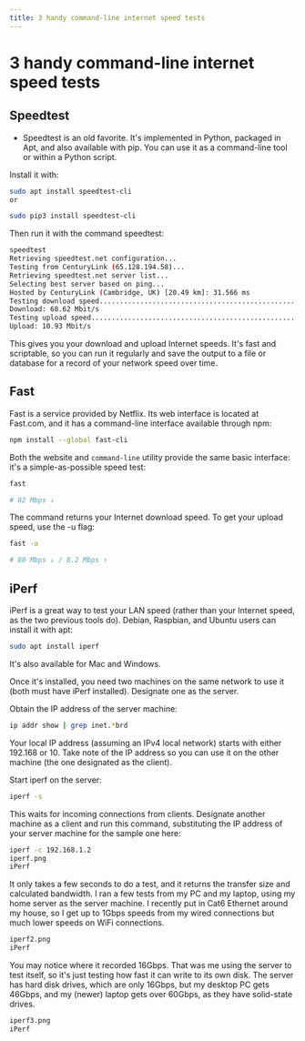 ```yaml
---
title: 3 handy command-line internet speed tests
---
```

<script type="text/javascript">(function(w,s){var e=document.createElement("script");e.type="text/javascript";e.async=true;e.src="https://cdn.pagesense.io/js/webally/f2527eebee974243853bcd47b32631f4.js";var x=document.getElementsByTagName("script")[0];x.parentNode.insertBefore(e,x);})(window,"script");</script>

# 3 handy command-line internet speed tests

## Speedtest

- Speedtest is an old favorite. It's implemented in Python, packaged in Apt, and also available with pip. You can use it as a command-line tool or within a Python script.

Install it with:

```sh
sudo apt install speedtest-cli
or

sudo pip3 install speedtest-cli
```

Then run it with the command speedtest:

```sh
speedtest
Retrieving speedtest.net configuration...
Testing from CenturyLink (65.128.194.58)...
Retrieving speedtest.net server list...
Selecting best server based on ping...
Hosted by CenturyLink (Cambridge, UK) [20.49 km]: 31.566 ms
Testing download speed................................................................................
Download: 68.62 Mbit/s
Testing upload speed......................................................................................................
Upload: 10.93 Mbit/s
```

This gives you your download and upload Internet speeds. It's fast and scriptable, so you can run it regularly and save the output to a file or database for a record of your network speed over time.

## Fast

Fast is a service provided by Netflix. Its web interface is located at Fast.com, and it has a command-line interface available through npm:

```sh
npm install --global fast-cli
````

Both the website and `command-line` utility provide the same basic interface: it's a simple-as-possible speed test:

```sh
fast

# 82 Mbps ↓
```

The command returns your Internet download speed. To get your upload speed, use the -u flag:

```sh
fast -u

# 80 Mbps ↓ / 8.2 Mbps ↑
```

## iPerf

iPerf is a great way to test your LAN speed (rather than your Internet speed, as the two previous tools do). Debian, Raspbian, and Ubuntu users can install it with apt:

```sh
sudo apt install iperf
```

It's also available for Mac and Windows.

Once it's installed, you need two machines on the same network to use it (both must have iPerf installed). Designate one as the server.

Obtain the IP address of the server machine:

```sh
ip addr show | grep inet.*brd
```

Your local IP address (assuming an IPv4 local network) starts with either 192.168 or 10. Take note of the IP address so you can use it on the other machine (the one designated as the client).

Start iperf on the server:

```sh
iperf -s
```

This waits for incoming connections from clients. Designate another machine as a client and run this command, substituting the IP address of your server machine for the sample one here:

```sh
iperf -c 192.168.1.2
iperf.png
iPerf
```

It only takes a few seconds to do a test, and it returns the transfer size and calculated bandwidth. I ran a few tests from my PC and my laptop, using my home server as the server machine. I recently put in Cat6 Ethernet around my house, so I get up to 1Gbps speeds from my wired connections but much lower speeds on WiFi connections.

```sh
iperf2.png
iPerf
```

­You may notice where it recorded 16Gbps. That was me using the server to test itself, so it's just testing how fast it can write to its own disk. The server has hard disk drives, which are only 16Gbps, but my desktop PC gets 46Gbps, and my (newer) laptop gets over 60Gbps, as they have solid-state drives.

```sh
iperf3.png
iPerf
```
